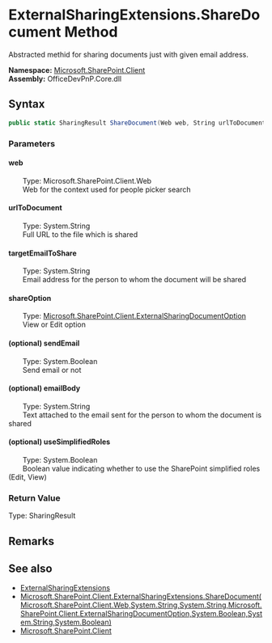 # ExternalSharingExtensions.ShareDocument Method  
 Abstracted methid for sharing documents just with given email address.   

**Namespace:** [Microsoft.SharePoint.Client](Microsoft.SharePoint.Client.md)  
**Assembly:** OfficeDevPnP.Core.dll  
## Syntax
```C#
public static SharingResult ShareDocument(Web web, String urlToDocument, String targetEmailToShare, ExternalSharingDocumentOption shareOption, Boolean sendEmail, String emailBody, Boolean useSimplifiedRoles)
```
### Parameters
#### web  
&emsp;&emsp;Type: Microsoft.SharePoint.Client.Web  
&emsp;&emsp;Web for the context used for people picker search  

  

#### urlToDocument  
&emsp;&emsp;Type: System.String  
&emsp;&emsp;Full URL to the file which is shared  

  

#### targetEmailToShare  
&emsp;&emsp;Type: System.String  
&emsp;&emsp;Email address for the person to whom the document will be shared  

  

#### shareOption  
&emsp;&emsp;Type: [Microsoft.SharePoint.Client.ExternalSharingDocumentOption](Microsoft.SharePoint.Client.ExternalSharingDocumentOption.md)  
&emsp;&emsp;View or Edit option  

  

#### (optional) sendEmail  
&emsp;&emsp;Type: System.Boolean  
&emsp;&emsp;Send email or not  

  

#### (optional) emailBody  
&emsp;&emsp;Type: System.String  
&emsp;&emsp;Text attached to the email sent for the person to whom the document is shared  

  

#### (optional) useSimplifiedRoles  
&emsp;&emsp;Type: System.Boolean  
&emsp;&emsp;Boolean value indicating whether to use the SharePoint simplified roles (Edit, View)  

  

### Return Value
Type: SharingResult  

## Remarks
  
## See also
- [ExternalSharingExtensions](Microsoft.SharePoint.Client.ExternalSharingExtensions.md) 
- [Microsoft.SharePoint.Client.ExternalSharingExtensions.ShareDocument(Microsoft.SharePoint.Client.Web,System.String,System.String,Microsoft.SharePoint.Client.ExternalSharingDocumentOption,System.Boolean,System.String,System.Boolean)](Microsoft.SharePoint.Client.ExternalSharingExtensions.66dc7567.md)
- [Microsoft.SharePoint.Client](Microsoft.SharePoint.Client.md) 
